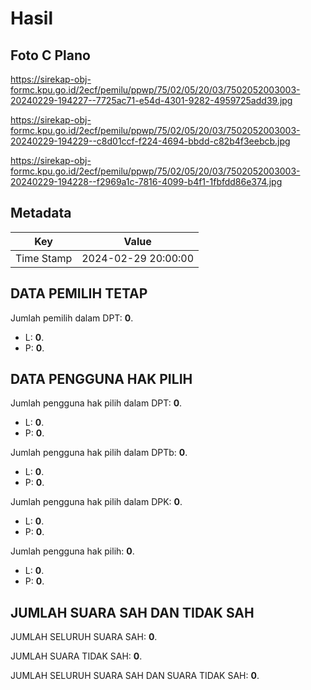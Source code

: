 # Hasil

## Foto C Plano

https://sirekap-obj-formc.kpu.go.id/2ecf/pemilu/ppwp/75/02/05/20/03/7502052003003-20240229-194227--7725ac71-e54d-4301-9282-4959725add39.jpg

https://sirekap-obj-formc.kpu.go.id/2ecf/pemilu/ppwp/75/02/05/20/03/7502052003003-20240229-194229--c8d01ccf-f224-4694-bbdd-c82b4f3eebcb.jpg

https://sirekap-obj-formc.kpu.go.id/2ecf/pemilu/ppwp/75/02/05/20/03/7502052003003-20240229-194228--f2969a1c-7816-4099-b4f1-1fbfdd86e374.jpg


## Metadata

| Key        | Value               |
| ---------- | ------------------- |
| Time Stamp | 2024-02-29 20:00:00 |


## DATA PEMILIH TETAP

Jumlah pemilih dalam DPT: **0**.
 * L: **0**.
 * P: **0**.

## DATA PENGGUNA HAK PILIH

Jumlah pengguna hak pilih dalam DPT: **0**.
 * L: **0**.
 * P: **0**.

Jumlah pengguna hak pilih dalam DPTb: **0**.
 * L: **0**.
 * P: **0**.

Jumlah pengguna hak pilih dalam DPK: **0**.
 * L: **0**.
 * P: **0**.

Jumlah pengguna hak pilih: **0**.
 * L: **0**.
 * P: **0**.

## JUMLAH SUARA SAH DAN TIDAK SAH

JUMLAH SELURUH SUARA SAH: **0**.

JUMLAH SUARA TIDAK SAH: **0**.

JUMLAH SELURUH SUARA SAH DAN SUARA TIDAK SAH: **0**.


